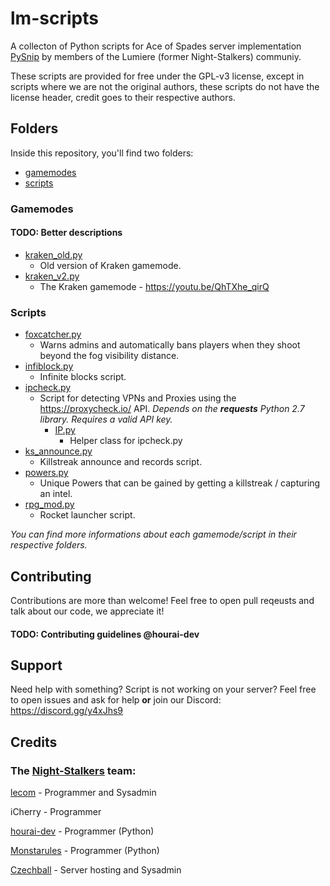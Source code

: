# lm-scripts
A collecton of Python scripts for Ace of Spades server implementation [PySnip](https://github.com/NateShoffner/PySnip) by members of the Lumiere (former Night-Stalkers) communiy.

These scripts are provided for free under the GPL-v3 license, except in scripts where we are not the original authors, these scripts do not have the license header, credit goes to their respective authors.
## Folders
Inside this repository, you'll find two folders:
* [gamemodes](gamemodes)
* [scripts](scripts)
### Gamemodes
#### TODO: Better descriptions
* [kraken_old.py](gamemodes/kraken_old.py)
  * Old version of Kraken gamemode.
* [kraken_v2.py](gamemodes/kraken_v2.py)
  * The Kraken gamemode - https://youtu.be/QhTXhe_qirQ
### Scripts
* [foxcatcher.py](scripts/foxcatcher.py)
  * Warns admins and automatically bans players when they shoot beyond the fog visibility distance.
* [infiblock.py](scripts/infiblocks.py)
  * Infinite blocks script.
* [ipcheck.py](scripts/ipcheck.py)
  * Script for detecting VPNs and Proxies using the https://proxycheck.io/ API. *Depends on the **_requests_** Python 2.7  library. Requires a valid API key.*
    * [IP.py](scripts/IP.py)
      * Helper class for ipcheck.py
* [ks_announce.py](ks_announce.py)
  * Killstreak announce and records script.
* [powers.py](scripts/powers.py)
  * Unique Powers that can be gained by getting a killstreak / capturing an intel.
* [rpg_mod.py](rpg_mod.py)
  * Rocket launcher script.


*You can find more informations about each gamemode/script in their respective folders.*

## Contributing
Contributions are more than welcome! Feel free to open pull reqeusts and talk about our code, we appreciate it!

#### TODO: Contributing guidelines @hourai-dev
## Support
Need help with something? Script is not working on your server? Feel free to open issues and ask for help **or** join our Discord: https://discord.gg/y4xJhs9
## Credits
### The [Night-Stalkers](https://github.com/Night-Stalkers) team:

[lecom](https://github.com/LeComm) - Programmer and Sysadmin

iCherry - Programmer

[hourai-dev](https://github.com/hourai-dev) - Programmer (Python)

[Monstarules](https://github.com/Monstarules) - Programmer (Python)

[Czechball](https://github.com/Czechball) - Server hosting and Sysadmin
